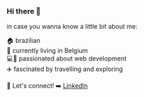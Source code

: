 
### Hi there 👋

in case you wanna know a little bit about me:

:house: brazilian <br/>
:round_pushpin: currently living in Belgium <br/>
:computer::woman: passionated about web development <br/>
:airplane: fascinated by travelling and exploring <br/>

:link: Let's connect! :arrow_right: 
[LinkedIn](https://www.linkedin.com/in/bianca-sehn-95b72b140/)
